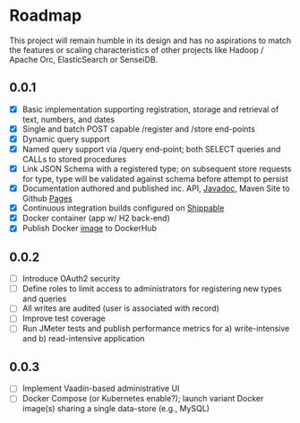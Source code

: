 # Roadmap

This project will remain humble in its design and has no aspirations to match the features or scaling characteristics of other projects like Hadoop / Apache Orc, ElasticSearch or SenseiDB.


## 0.0.1 

- [x] Basic implementation supporting registration, storage and retrieval of text, numbers, and dates
- [x] Single and batch POST capable /register and /store end-points
- [x] Dynamic query support
- [x] Named query support via /query end-point; both SELECT queries and CALLs to stored procedures
- [x] Link JSON Schema with a registered type; on subsequent store requests for type, type will be validated against schema before attempt to persist
- [x] Documentation authored and published inc. API, [Javadoc](http://fastnsilver.github.io/grivet/apidocs/index.html), Maven Site to Github [Pages](http://fastnsilver.github.io/grivet/)
- [x] Continuous integration builds configured on [Shippable](http://docs.shippable.com/)
- [x] Docker container (app w/ H2 back-end)
- [x] Publish Docker [image](https://hub.docker.com/r/fastnsilver/grivet/) to DockerHub

## 0.0.2

- [ ] Introduce OAuth2 security
- [ ] Define roles to limit access to administrators for registering new types and queries
- [ ] All writes are audited (user is associated with record)
- [ ] Improve test coverage
- [ ] Run JMeter tests and publish performance metrics for a) write-intensive and b) read-intensive application

## 0.0.3

- [ ] Implement Vaadin-based administrative UI
- [ ] Docker Compose (or Kubernetes enable?); launch variant Docker image(s) sharing a single data-store (e.g., MySQL)
